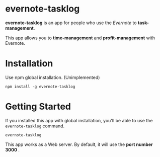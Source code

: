# evernote-tasklog

**evernote-tasklog** is an app for people who use the *Evernote* to **task-management**.

This app allows you to **time-management** and **profit-management** with Evernote.

# Installation

Use npm global installation. (Unimplemented)

```shell
npm install -g evernote-tasklog
```

# Getting Started

If you installed this app with global installation, you'll be able to use the `evernote-tasklog` command.

```shell
evernote-tasklog
```
This app works as a Web server.
By default, it will use the **port number 3000**
.